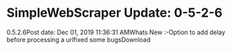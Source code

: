# SimpleWebScraper Update: 0-5-2-6

0.5.2.6Post date: Dec 01, 2019 11:36:31 AMWhats New :-Option to add delay before processing a urlfixed some bugsDownload